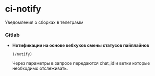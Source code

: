 # ci-notify

Уведомления о сборках в телеграмм

### Gitlab

* **Нотификации на основе вебхуков смены статусов пайплайнов**

   `(/notify)`

   Через параметры в запросе передаются chat_id и ветки которые необходимо отслеживать.
   

